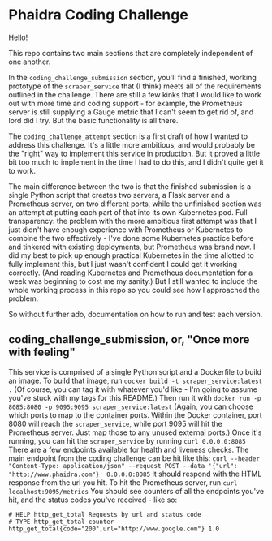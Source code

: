 # Phaidra Coding Challenge

Hello!

This repo contains two main sections that are completely independent of one another.

In the `coding_challenge_submission` section, you'll find a finished, working prototype of the `scraper_service` that (I think) meets all of the requirements outlined in the challenge. There are still a few kinks that I would like to work out with more time and coding support - for example, the Prometheus server is still supplying a Gauge metric that I can't seem to get rid of, and lord did I try. But the basic functionality is all there.

The `coding_challenge_attempt` section is a first draft of how I wanted to address this challenge. It's a little more ambitious, and would probably be the "right" way to implement this service in production. But it proved a little bit too much to implement in the time I had to do this, and I didn't quite get it to work.

The main difference between the two is that the finished submission is a single Python script that creates two servers, a Flask server and a Prometheus server, on two different ports, while the unfinished section was an attempt at putting each part of that into its own Kubernetes pod. Full transparency: the problem with the more ambitious first attempt was that I just didn't have enough experience with Prometheus or Kubernetes to combine the two effectively - I've done some Kubernetes practice before and tinkered with existing deployments, but Prometheus was brand new. I did my best to pick up enough practical Kubernetes in the time allotted to fully implement this, but I just wasn't confident I could get it working correctly. (And reading Kubernetes and Prometheus documentation for a week was beginning to cost me my sanity.) But I still wanted to include the whole working process in this repo so you could see how I approached the problem.

So without further ado, documentation on how to run and test each version.

## coding_challenge_submission, or, "Once more with feeling"

This service is comprised of a single Python script and a Dockerfile to build an image. To build that image, run
```docker build -t scraper_service:latest .```
(Of course, you can tag it with whatever you'd like - I'm going to assume you've stuck with my tags for this README.)
Then run it with 
```docker run -p 8085:8080 -p 9095:9095 scraper_service:latest```
(Again, you can choose which ports to map to the container ports. Within the Docker container, port 8080 will reach the `scraper_service`, while port 9095 will hit the Prometheus server. Just map those to any unused external ports.)
Once it's running, you can hit the `scraper_service` by running
```curl 0.0.0.0:8085```
There are a few endpoints available for health and liveness checks. The main endpoint from the coding challenge can be hit like this:
```curl --header "Content-Type: application/json" --request POST --data '{"url": "http://www.phaidra.com"}' 0.0.0.0:8085```
It should respond with the HTML response from the url you hit.
To hit the Prometheus server, run
```curl localhost:9095/metrics```
You should see counters of all the endpoints you've hit, and the status codes you've received - like so:
```
# HELP http_get_total Requests by url and status code
# TYPE http_get_total counter
http_get_total{code="200",url="http://www.google.com"} 1.0
```
